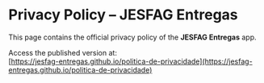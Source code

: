 # Privacy Policy – JESFAG Entregas

This page contains the official privacy policy of the **JESFAG Entregas** app.

Access the published version at:<br>
[https://jesfag-entregas.github.io/politica-de-privacidade](https://jesfag-entregas.github.io/politica-de-privacidade)
